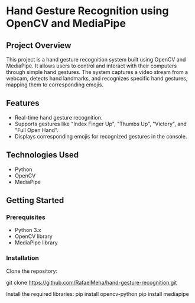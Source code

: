# Hand Gesture Recognition using OpenCV and MediaPipe

## Project Overview
This project is a hand gesture recognition system built using OpenCV and MediaPipe. It allows users to control and interact with their computers through simple hand gestures. The system captures a video stream from a webcam, detects hand landmarks, and recognizes specific hand gestures, mapping them to corresponding emojis.

## Features
- Real-time hand gesture recognition.
- Supports gestures like "Index Finger Up", "Thumbs Up", "Victory", and "Full Open Hand".
- Displays corresponding emojis for recognized gestures in the console.

## Technologies Used
- Python
- OpenCV
- MediaPipe

## Getting Started
### Prerequisites
- Python 3.x
- OpenCV library
- MediaPipe library

### Installation
Clone the repository:

git clone https://github.com/RafaelMeha/hand-gesture-recognition.git

Install the required libraries:
pip install opencv-python
pip install mediapipe

